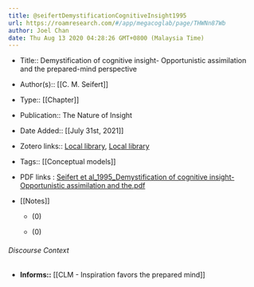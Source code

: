 ```yaml
---
title: @seifertDemystificationCognitiveInsight1995
url: https://roamresearch.com/#/app/megacoglab/page/THWNn87Wb
author: Joel Chan
date: Thu Aug 13 2020 04:28:26 GMT+0800 (Malaysia Time)
---
```


- Title:: Demystification of cognitive insight- Opportunistic assimilation and the prepared-mind perspective
- Author(s):: [[C. M. Seifert]]
- Type:: [[Chapter]]
- Publication:: The Nature of Insight
- Date Added:: [[July 31st, 2021]]
- Zotero links:: [Local library](zotero://select/groups/2451508/items/H96N5DH8), [Local library](https://www.zotero.org/groups/2451508/items/H96N5DH8)
- Tags:: [[Conceptual models]]
- PDF links : [Seifert et al_1995_Demystification of cognitive insight- Opportunistic assimilation and the.pdf](zotero://open-pdf/groups/2451508/items/9TMM5TTT)
- [[Notes]]

    - (0)

    - (0)

###### Discourse Context

- **Informs::** [[CLM - Inspiration favors the prepared mind]]
